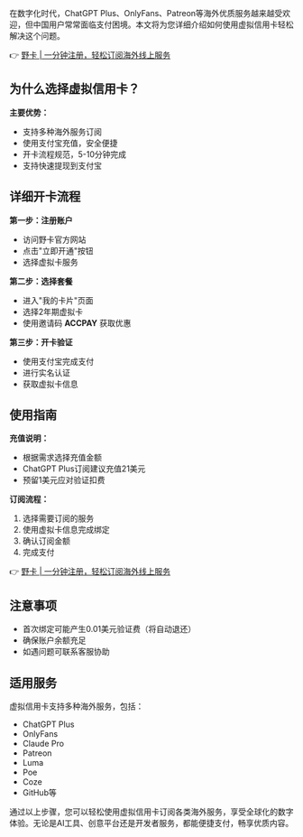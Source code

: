 在数字化时代，ChatGPT Plus、OnlyFans、Patreon等海外优质服务越来越受欢迎，但中国用户常常面临支付困境。本文将为您详细介绍如何使用虚拟信用卡轻松解决这个问题。

👉 [野卡 | 一分钟注册，轻松订阅海外线上服务](https://bit.ly/bewildcard)

## 为什么选择虚拟信用卡？

**主要优势：**
- 支持多种海外服务订阅
- 使用支付宝充值，安全便捷
- 开卡流程规范，5-10分钟完成
- 支持快速提现到支付宝

## 详细开卡流程

**第一步：注册账户**
- 访问野卡官方网站
- 点击"立即开通"按钮
- 选择虚拟卡服务

**第二步：选择套餐**
- 进入"我的卡片"页面
- 选择2年期虚拟卡
- 使用邀请码 **ACCPAY** 获取优惠

**第三步：开卡验证**
- 使用支付宝完成支付
- 进行实名认证
- 获取虚拟卡信息

## 使用指南

**充值说明：**
- 根据需求选择充值金额
- ChatGPT Plus订阅建议充值21美元
- 预留1美元应对验证扣费

**订阅流程：**
1. 选择需要订阅的服务
2. 使用虚拟卡信息完成绑定
3. 确认订阅金额
4. 完成支付

👉 [野卡 | 一分钟注册，轻松订阅海外线上服务](https://bit.ly/bewildcard)

## 注意事项

- 首次绑定可能产生0.01美元验证费（将自动退还）
- 确保账户余额充足
- 如遇问题可联系客服协助

## 适用服务

虚拟信用卡支持多种海外服务，包括：
- ChatGPT Plus
- OnlyFans
- Claude Pro
- Patreon
- Luma
- Poe
- Coze
- GitHub等

通过以上步骤，您可以轻松使用虚拟信用卡订阅各类海外服务，享受全球化的数字体验。无论是AI工具、创意平台还是开发者服务，都能便捷支付，畅享优质内容。